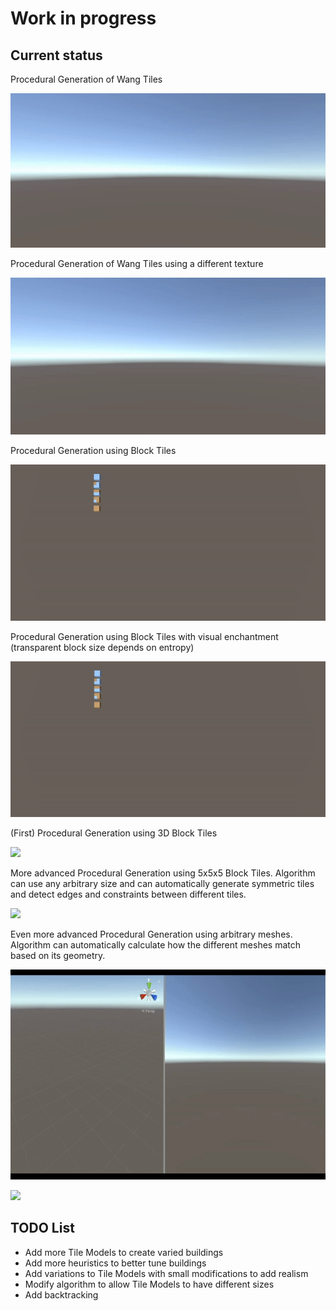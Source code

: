 # Work in progress

## Current status

Procedural Generation of Wang Tiles

![](https://github.com/mtrebi/WaveCollapseFunction/blob/master/Docs/Videos/wang_tiles_generation.gif?raw=true)

Procedural Generation of Wang Tiles using a different texture

![](https://github.com/mtrebi/WaveCollapseFunction/blob/master/Docs/Videos/wang_path_generation.gif?raw=true)


Procedural Generation using Block Tiles

![](https://github.com/mtrebi/WaveCollapseFunction/blob/master/Docs/Videos/block_tiles_generation.gif?raw=true)

Procedural Generation using Block Tiles with visual enchantment (transparent block size depends on entropy)

![](https://github.com/mtrebi/WaveCollapseFunction/blob/master/Docs/Videos/block_tiles_generation_with_entropy.gif?raw=true)

(First) Procedural Generation using 3D Block Tiles

![](https://github.com/mtrebi/WaveCollapseFunction/blob/master/Docs/Videos/3Dblock_tiles_generation_first.gif?raw=true)

More advanced Procedural Generation using 5x5x5 Block Tiles. Algorithm can use any arbitrary size and can automatically generate symmetric tiles and detect edges and constraints between different tiles.

![](https://github.com/mtrebi/WaveCollapseFunction/blob/master/Docs/Videos/3Dblock_tiles_generation_5x5.gif?raw=true)


Even more advanced Procedural Generation using arbitrary meshes. Algorithm can automatically calculate how the different meshes match based on its geometry.

![](https://github.com/mtrebi/WaveCollapseFunction/blob/master/Docs/Videos/mesh_generation1.gif?raw=true)

![](https://github.com/mtrebi/WaveCollapseFunction/blob/master/Docs/Videos/mesh_generation2.gif?raw=true)

## TODO List

* Add more Tile Models to create varied buildings
* Add more heuristics to better tune buildings
* Add variations to Tile Models with small modifications to add realism
* Modify algorithm to allow Tile Models to have different sizes
* Add backtracking 
